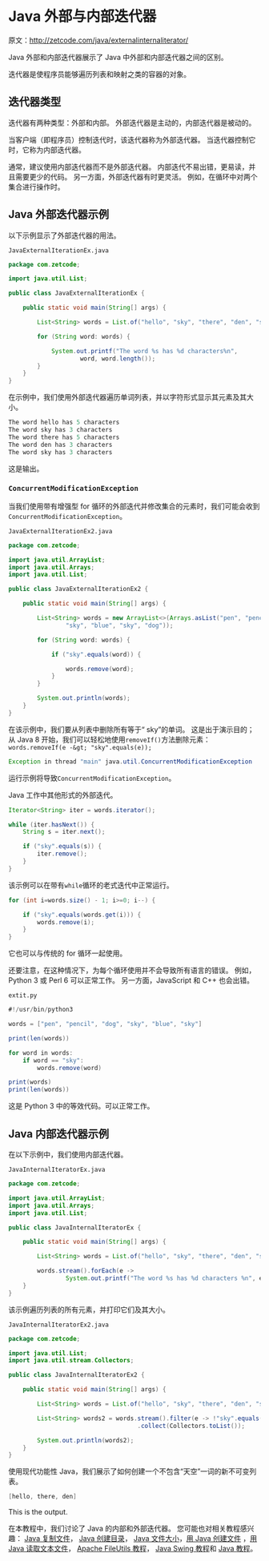 # Java 外部与内部迭代器

原文：http://zetcode.com/java/externalinternaliterator/

Java 外部和内部迭代器展示了 Java 中外部和内部迭代器之间的区别。

迭代器是使程序员能够遍历列表和映射之类的容器的对象。

## 迭代器类型

迭代器有两种类型：外部和内部。 外部迭代器是主动的，内部迭代器是被动的。

当客户端（即程序员）控制迭代时，该迭代器称为外部迭代器。 当迭代器控制它时，它称为内部迭代器。

通常，建议使用内部迭代器而不是外部迭代器。 内部迭代不易出错，更易读，并且需要更少的代码。 另一方面，外部迭代器有时更灵活。 例如，在循环中对两个集合进行操作时。

## Java 外部迭代器示例

以下示例显示了外部迭代器的用法。

`JavaExternalIterationEx.java`

```java
package com.zetcode;

import java.util.List;

public class JavaExternalIterationEx {

    public static void main(String[] args) {

        List<String> words = List.of("hello", "sky", "there", "den", "sky");

        for (String word: words) {

            System.out.printf("The word %s has %d characters%n",
                    word, word.length());
        }
    }
}

```

在示例中，我们使用外部迭代器遍历单词列表，并以字符形式显示其元素及其大小。

```java
The word hello has 5 characters
The word sky has 3 characters
The word there has 5 characters
The word den has 3 characters
The word sky has 3 characters

```

这是输出。

### `ConcurrentModificationException`

当我们使用带有增强型 for 循环的外部迭代并修改集合的元素时，我们可能会收到`ConcurrentModificationException`。

`JavaExternalIterationEx2.java`

```java
package com.zetcode;

import java.util.ArrayList;
import java.util.Arrays;
import java.util.List;

public class JavaExternalIterationEx2 {

    public static void main(String[] args) {

        List<String> words = new ArrayList<>(Arrays.asList("pen", "pencil",
                "sky", "blue", "sky", "dog"));

        for (String word: words) {

            if ("sky".equals(word)) {

                words.remove(word);
            }
        }

        System.out.println(words);
    }
}

```

在该示例中，我们要从列表中删除所有等于“ sky”的单词。 这是出于演示目的； 从 Java 8 开始，我们可以轻松地使用`removeIf()`方法删除元素：`words.removeIf(e -&gt; "sky".equals(e));`

```java
Exception in thread "main" java.util.ConcurrentModificationException

```

运行示例将导致`ConcurrentModificationException`。

Java 工作中其他形式的外部迭代。

```java
Iterator<String> iter = words.iterator();

while (iter.hasNext()) {
    String s = iter.next();

    if ("sky".equals(s)) {
        iter.remove();
    }
}

```

该示例可以在带有`while`循环的老式迭代中正常运行。

```java
for (int i=words.size() - 1; i>=0; i--) {

    if ("sky".equals(words.get(i))) {
        words.remove(i);
    }
}

```

它也可以与传统的 for 循环一起使用。

还要注意，在这种情况下，为每个循环使用并不会导致所有语言的错误。 例如，Python 3 或 Perl 6 可以正常工作。 另一方面，JavaScript 和 C++ 也会出错。

`extit.py`

```java
#!/usr/bin/python3

words = ["pen", "pencil", "dog", "sky", "blue", "sky"]

print(len(words))

for word in words:
    if word == "sky":
        words.remove(word)

print(words)
print(len(words))

```

这是 Python 3 中的等效代码。可以正常工作。

## Java 内部迭代器示例

在以下示例中，我们使用内部迭代器。

`JavaInternalIteratorEx.java`

```java
package com.zetcode;

import java.util.ArrayList;
import java.util.Arrays;
import java.util.List;

public class JavaInternalIteratorEx {

    public static void main(String[] args) {

        List<String> words = List.of("hello", "sky", "there", "den", "sky");

        words.stream().forEach(e -> 
                System.out.printf("The word %s has %d characters %n", e, e.length()));
    }
}

```

该示例遍历列表的所有元素，并打印它们及其大小。

`JavaInternalIteratorEx2.java`

```java
package com.zetcode;

import java.util.List;
import java.util.stream.Collectors;

public class JavaInternalIteratorEx2 {

    public static void main(String[] args) {

        List<String> words = List.of("hello", "sky", "there", "den", "sky");

        List<String> words2 = words.stream().filter(e -> !"sky".equals(e))
                                    .collect(Collectors.toList());

        System.out.println(words2);
    }
}

```

使用现代功能性 Java，我们展示了如何创建一个不包含“天空”一词的新不可变列表。

```java
[hello, there, den]

```

This is the output.

在本教程中，我们讨论了 Java 的内部和外部迭代器。 您可能也对相关教程感兴趣： [Java 复制文件](/java/copyfile/)， [Java 创建目录](/java/createdirectory/)， [Java 文件大小](/java/filesize/)，[用 Java 创建文件](/java/createfile/) ，[用 Java 读取文本文件](/articles/javareadtext/)， [Apache FileUtils 教程](/java/fileutils/)， [Java Swing 教程](/tutorials/javaswingtutorial/)和 [Java 教程](/lang/java/)。